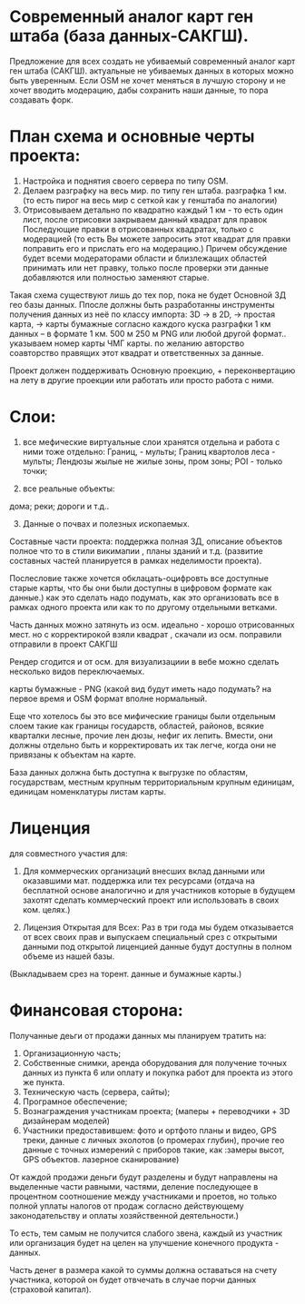 # Современный аналог карт ген штаба (база данных-САКГШ).

Предложение для всех создать не убиваемый современный аналог карт ген штаба (САКГШ). актуальные не убиваемых данных в которых можно быть уверенным. Если OSM не хочет меняться в лучшую сторону и не хочет вводить модерацию, дабы сохранить наши данные, то пора создавать форк.

# План схема и основные черты проекта:
1. Настройка и поднятия своего сервера по типу OSM.
2. Делаем разграфку на весь мир. по типу ген штаба. разграфка 1 км. (то есть пирог на весь мир с сеткой как у генштаба по аналогии)
3. Отрисовываем детально по квадратно каждый 1 км - то есть один лист, после отрисовки закрываем данный квадрат для правок Последующие правки в отрисованных квадратах, только с модерацией (то есть Вы можете запросить этот квадрат для правки поправить его и прислать его на модерацию.) Причем обсуждение будет всеми модераторами области и близлежащих областей принимать или нет правку, только после проверки эти данные добавляются или полностью заменяют старые.

Такая схема существуют лишь до тех пор, пока не будет Основной ЗД гео базы данных.
Ппосле должны быть разработанны инструменты получения данных из неё по классу импорта:
3D → в 2D, → простая карта, → карты бумажные согласно каждого куска разграфки 1 км данных – в формате 1 км. 500 м 250 м PNG или любой другой формат.. указываем номер карты ЧМГ карты. по желанию авторство соавторство правящих этот квадрат и ответственных за данные.

Проект должен поддерживать Основную проекцию, + переконвертацию на лету в другие проекции или работать или просто работа с ними.

# Слои: 

1. все мефические виртуальные слои хранятся отдельна и работа с ними тоже отдельно: 
Границ, - мульты;
Границ квартолов леса - мульты;
Лендюзы жылые не жилые зоны, пром зоны;
POI - только точки;

2. все реальные объекты:

дома;
реки; 
дороги и т.д..

3. Данные о почвах и полезных ископаемых.

Составные части проекта: поддержка полная ЗД, описание объектов полное что то в стили викимапии , планы зданий и т.д. (развитие составных частей планируется в рамках неделимости проекта).

Послесловие также хочется обклацать-оцифровть все доступные старые карты, что бы они были доступны в цифровом формате как данные.) как это сделать надо подумать, как это организовать все в рамках одного проекта или как то по другому отдельными ветками.


Часть данных можно затянуть из осм. идеально - хорошо отрисованных мест. но с корректирокой взяли квадрат , скачали из осм. поправили отправили в проект САКГШ

Рендер сгодится и от осм. для визуализациии в вебе можно сделать несколько видов переключаемых.

карты бумажные - PNG (какой вид будут иметь надо подумать? на первое время и OSM формат вполне нормальный.

Еще что хотелось бы это все мифические границы были отдельным слоем такие как границы государств, областей, районов, всякие кварталки лесные, прочие лен дюзы, нефиг их лепить. Вмести, они должны отдельно быть и корректировать их так легче, когда они не привязаны к объектам на карте.



База данных должна быть доступна к выгрузке по областям, государствам, местным крупным территориальным крупным единицам, единицам номенклатуры листам карты.

# Лиценция 

для совместного участия для:

1. Для коммерческих организаций внесших вклад данными или оказавшими мат. поддержка или тех ресурсами (отдача на бесплатной основе аналогично и для участников которые в будущем захотят сделать коммерческий проект или использовать в своих ком. целях.) 


2. Лицензия Открытая для Всех: Раз в три года мы будем отказывается от всех своих прав и выпускаем специальный срез с открытыми данными под открытой лиценцией данные будут доступны в полном объеме из нашей базы.

(Выкладываем срез на торент. данные и бумажные карты.)


# Финансовая сторона:

Получанные деьги от продажи данных мы планируем тратить на:

1. Организационную часть;
2. Собственные снимки, аренда оборудования для получение точных данных из пункта 6 или оплату и покупка работ для проекта из этого же пункта.
3. Техническую часть (сервера, сайты);
4. Програмное обеспечение; 
5. Вознаграждения участникам проекта; (маперы + переводчики + 3D дизайнерам моделей)
6. Участники предоставившем: фото и ортфото планы и видео, GPS треки, данные с личных эхолотов (о промерах глубин), прочие гео данные с точных измерений с приборов такие, как :замеры высот, GPS объектов. лазерное сканирование) 

От каждой продажи деньги будут разделены и будут направлены на выделенные части равными, частями, деление последующее в процентном соотношение между участниками и проетов, но только полной уплаты налогов от продаж согласно действующему законодательству и оплаты хозяйственной деятельности.)

То есть, тем самым не получится слабого звена, каждый из участник или организация будет на целен на улучшение конечного продукта - данных.

Часть денег в размера какой то суммы должна оставаться на счету участника, которой он будет отвчечать в случае порчи данных (страховой капитал).


